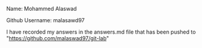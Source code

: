 Name: Mohammed Alaswad

Github Username: malasawd97

I have recorded my answers in the answers.md file that has been pushed to "https://github.com/malaswad97/git-lab"
